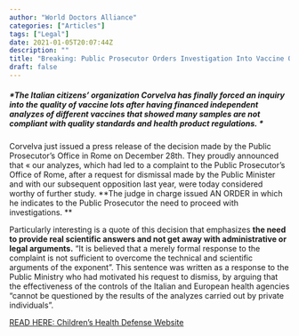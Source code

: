 ```yaml
---
author: "World Doctors Alliance"
categories: ["Articles"]
tags: ["Legal"]
date: 2021-01-05T20:07:44Z
description: ""
title: "Breaking: Public Prosecutor Orders Investigation Into Vaccine Quality Control and Says Scientific Answers Are Needed Italy"
draft: false
---
```


##### *The Italian citizens’ organization Corvelva has  finally forced an inquiry into the quality of vaccine lots after having  financed independent analyzes of different vaccines that showed many  samples are not compliant with quality standards and health product  regulations. * 

Corvelva just issued a press release of the decision made  by the Public Prosecutor’s Office in Rome on December 28th. They proudly announced that « our analyzes, which had led to a complaint to the  Public Prosecutor’s Office of Rome, after a request for dismissal made  by the Public Minister and with our subsequent opposition last year,  were today considered worthy of further study. **The judge in charge issued AN ORDER in which he indicates to the Public Prosecutor the need to proceed with investigations. ** 

Particularly interesting is a quote of this decision that emphasizes **the need to provide real scientific answers and not get away with administrative or legal arguments.** “It is believed that a merely formal response to the complaint is not  sufficient to overcome the technical and scientific arguments of the  exponent”. This sentence was written as a response to the Public  Ministry who had motivated his request to dismiss, by arguing that the  effectiveness of the controls of the Italian and European health  agencies “cannot be questioned by the results of the analyzes carried  out by private individuals”.  

[READ HERE: Children’s Health Defense Website](https://childrenshealthdefense.eu/children-health/breaking-public-prosecutor-orders-investigation-into-vaccine-quality-control-and-says-scientific-answers-are-needed-italy/)
